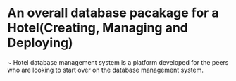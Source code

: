 # An overall database pacakage for a Hotel(Creating, Managing and Deploying)

~ Hotel database management system is a platform developed for the peers who are looking to start over on the database management system.

